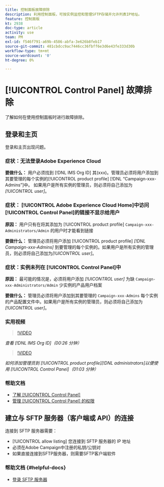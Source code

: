 ```yaml
---
title: 控制面板故障排除
description: 利用控制面板，可按实例监控和管理SFTP存储并允许列表IP地址。
feature: 控制面板
kt: 2938
doc-type: article
activity: use
team: PM
exl-id: f546f791-a69b-4586-abfa-3e626b8feb17
source-git-commit: 481cbdcc9ac7446cc36fbff6e3d6e43fe333d30b
workflow-type: tm+mt
source-wordcount: '0'
ht-degree: 0%

---
```


# [!UICONTROL Control Panel] 故障排除

了解如何在使用控制面板时进行故障排除。

## 登录和主页

登录和主页出现问题。

### 症状：无法登录Adobe Experience Cloud

**要做什么：**
用户必须找到 [!DNL IMS Org ID] 其(xxx)。管理员必须将用户添加到其要管理的每个实例的[!UICONTROL product profile] [!DNL “Campaign-xxx-Admins”]中。 如果用户是所有实例的管理员，则必须将自己添加为&#x200B;*[!UICONTROL user]*。

### 症状： [!UICONTROL Adobe Experience Cloud Home]中访问 [!UICONTROL Control Panel]的链接不显示给用户

**原因：**
用户只有在将其添加为 [!UICONTROL product profile] `Campaign-xxx-Administrators/Admin` 的用户时才能看到链接

**要做什么：**
管理员必须将用户添加 [!UICONTROL product profile] *[!DNL Campaign-xxx-Admins]* 到要管理的每个实例的。如果用户是所有实例的管理员，则必须将自己添加为&#x200B;*[!UICONTROL user]*。

### 症状：实例未列在 [!UICONTROL Control Panel]中

**原因：**
最可能的情况是，必须将用户添加 *[!UICONTROL user]* 为缺 `Campaign-xxx-Administrators/Admin` 少实例的产品用户档案

**要做什么：**
管理员必须将用户添加到其要管理的 `Campaign-xxx-Admins` 每个实例的产品配置文件中。如果用户是所有实例的管理员，则必须将自己添加为&#x200B;*[!UICONTROL user]*。

### 实用视频

>[!VIDEO](https://video.tv.adobe.com/v/27183?quality=12)

*查看 [!DNL IMS Org ID]（00:26 分钟）*

>[!VIDEO](https://video.tv.adobe.com/v/27147?quality=12)

*如何添加管理员到 [!UICONTROL product profile][!DNL administrators]以便使用 [!UICONTROL Control Panel]（01:03 分钟）*

### 帮助文档

* [了解 [!UICONTROL Control Panel]](https://experienceleague.adobe.com/docs/control-panel/using/control-panel-home.html?lang=zh-Hans)
* [管理 [!UICONTROL Control Panel] 的权限](https://experienceleague.adobe.com/docs/control-panel/using/control-panel-home.html?lang=en)

## 建立与 SFTP 服务器（客户端或 API）的连接

连接到 SFTP 服务器需要：

* [!UICONTROL allow listing] 您连接到 SFTP 服务器的 IP 地址
* 必须在Adobe Campaign中注册的私钥/公钥对
* 如果直接连接到SFTP服务器，则需要SFTP客户端软件

### 帮助文档 {#helpful-docs}

* [登录 SFTP 服务器](https://experienceleague.adobe.com/docs/control-panel/using/control-panel-home.html?lang=en)
